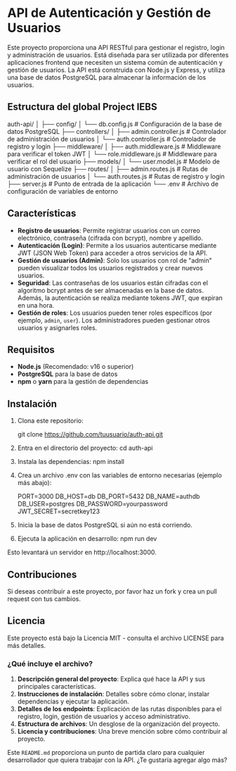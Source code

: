 # API de Autenticación y Gestión de Usuarios

Este proyecto proporciona una API RESTful para gestionar el registro, login y administración de usuarios. Está diseñada para ser utilizada por diferentes aplicaciones frontend que necesiten un sistema común de autenticación y gestión de usuarios. La API está construida con Node.js y Express, y utiliza una base de datos PostgreSQL para almacenar la información de los usuarios.


## Estructura del global Project IEBS


auth-api/
│
├── config/
│   └── db.config.js        # Configuración de la base de datos PostgreSQL
├── controllers/
│   ├── admin.controller.js  # Controlador de administración de usuarios
│   └── auth.controller.js   # Controlador de registro y login
├── middleware/
│   ├── auth.middleware.js   # Middleware para verificar el token JWT
│   └── role.middleware.js   # Middleware para verificar el rol del usuario
├── models/
│   └── user.model.js        # Modelo de usuario con Sequelize
├── routes/
│   ├── admin.routes.js      # Rutas de administración de usuarios
│   └── auth.routes.js       # Rutas de registro y login
├── server.js                # Punto de entrada de la aplicación
└── .env                     # Archivo de configuración de variables de entorno



## Características

- **Registro de usuarios**: Permite registrar usuarios con un correo electrónico, contraseña (cifrada con bcrypt), nombre y apellido.
- **Autenticación (Login)**: Permite a los usuarios autenticarse mediante JWT (JSON Web Token) para acceder a otros servicios de la API.
- **Gestión de usuarios (Admin)**: Solo los usuarios con rol de "admin" pueden visualizar todos los usuarios registrados y crear nuevos usuarios.
- **Seguridad**: Las contraseñas de los usuarios están cifradas con el algoritmo bcrypt antes de ser almacenadas en la base de datos. Además, la autenticación se realiza mediante tokens JWT, que expiran en una hora.
- **Gestión de roles**: Los usuarios pueden tener roles específicos (por ejemplo, `admin`, `user`). Los administradores pueden gestionar otros usuarios y asignarles roles.

## Requisitos

- **Node.js** (Recomendado: v16 o superior)
- **PostgreSQL** para la base de datos
- **npm** o **yarn** para la gestión de dependencias


## Instalación

1. Clona este repositorio:

   git clone https://github.com/tuusuario/auth-api.git

2. Entra en el directorio del proyecto:
   cd auth-api

3. Instala las dependencias:
   npm install

4. Crea un archivo .env con las variables de entorno necesarias (ejemplo más abajo):

   PORT=3000
   DB_HOST=db
   DB_PORT=5432
   DB_NAME=authdb
   DB_USER=postgres
   DB_PASSWORD=yourpassword
   JWT_SECRET=secretkey123

5. Inicia la base de datos PostgreSQL si aún no está corriendo.

6. Ejecuta la aplicación en desarrollo:
   npm run dev

Esto levantará un servidor en http://localhost:3000.


## Contribuciones
Si deseas contribuir a este proyecto, por favor haz un fork y crea un pull request con tus cambios.

## Licencia
Este proyecto está bajo la Licencia MIT - consulta el archivo LICENSE para más detalles.




### ¿Qué incluye el archivo?

1. **Descripción general del proyecto**: Explica qué hace la API y sus principales características.
2. **Instrucciones de instalación**: Detalles sobre cómo clonar, instalar dependencias y ejecutar la aplicación.
3. **Detalles de los endpoints**: Explicación de las rutas disponibles para el registro, login, gestión de usuarios y acceso administrativo.
4. **Estructura de archivos**: Un desglose de la organización del proyecto.
5. **Licencia y contribuciones**: Una breve mención sobre cómo contribuir al proyecto.

Este `README.md` proporciona un punto de partida claro para cualquier desarrollador que quiera trabajar con la API. ¿Te gustaría agregar algo más?


   
